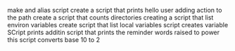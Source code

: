 make and alias script
create a script that prints hello user
adding action to the path
create a script that counts directories
creating a script that list environ variables
create script that list local variables
script creates variable
SCript prints additin
script that prints the reminder
words raised to power
this script converts base 10 to 2
